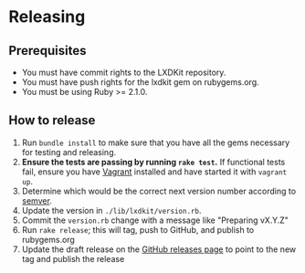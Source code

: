 # Releasing

## Prerequisites

* You must have commit rights to the LXDKit repository.
* You must have push rights for the lxdkit gem on rubygems.org.
* You must be using Ruby >= 2.1.0.

## How to release

1. Run `bundle install` to make sure that you have all the gems necessary for testing and releasing.
2.  **Ensure the tests are passing by running `rake test`.** If functional tests fail, ensure you have [Vagrant](https://www.vagrantup.com) installed and have started it with `vagrant up`.
3. Determine which would be the correct next version number according to [semver](http://semver.org/).
4. Update the version in `./lib/lxdkit/version.rb`.
5. Commit the `version.rb` change with a message like "Preparing vX.Y.Z"
6. Run `rake release`; this will tag, push to GitHub, and publish to rubygems.org
7. Update the draft release on the [GitHub releases page](https://github.com/capistrano/lxdkit/releases) to point to the new tag and publish the release
